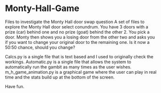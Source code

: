 # Monty-Hall-Game
Files to investigate the Monty Hall door swap question
A set of files to explore the Monty Hall door select conundrum.   You have 3 doors with a prize (car) behind one and no prize (goat) behind the other 2.   You pick a door.   Monty then shows you a losing door from the other two and asks you if you want to change your original door to the remaining one.  Is it now a 50:50 chance, should you change?

Calcs.py is a single file that is text based and I used to originally check the workings.
Automatic.py is a single file that allows the system to automatically run the gambit as many times as the user wishes.
m_h_game_animation.py is a graphical game where the user can play in real time and the stats build up at the bottom of the screen.

Have fun.
